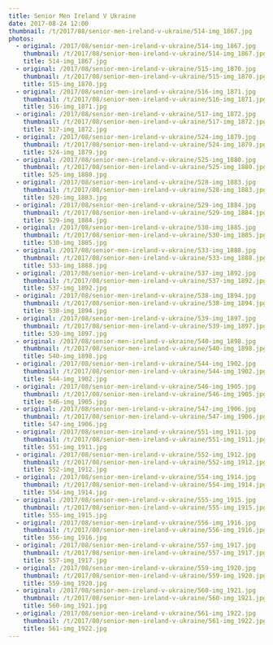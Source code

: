 ```yaml
---
title: Senior Men Ireland V Ukraine
date: 2017-08-24 12:00
thumbnail: /t/2017/08/senior-men-ireland-v-ukraine/514-img_1867.jpg
photos:
  - original: /2017/08/senior-men-ireland-v-ukraine/514-img_1867.jpg
    thumbnail: /t/2017/08/senior-men-ireland-v-ukraine/514-img_1867.jpg
    title: 514-img_1867.jpg
  - original: /2017/08/senior-men-ireland-v-ukraine/515-img_1870.jpg
    thumbnail: /t/2017/08/senior-men-ireland-v-ukraine/515-img_1870.jpg
    title: 515-img_1870.jpg
  - original: /2017/08/senior-men-ireland-v-ukraine/516-img_1871.jpg
    thumbnail: /t/2017/08/senior-men-ireland-v-ukraine/516-img_1871.jpg
    title: 516-img_1871.jpg
  - original: /2017/08/senior-men-ireland-v-ukraine/517-img_1872.jpg
    thumbnail: /t/2017/08/senior-men-ireland-v-ukraine/517-img_1872.jpg
    title: 517-img_1872.jpg
  - original: /2017/08/senior-men-ireland-v-ukraine/524-img_1879.jpg
    thumbnail: /t/2017/08/senior-men-ireland-v-ukraine/524-img_1879.jpg
    title: 524-img_1879.jpg
  - original: /2017/08/senior-men-ireland-v-ukraine/525-img_1880.jpg
    thumbnail: /t/2017/08/senior-men-ireland-v-ukraine/525-img_1880.jpg
    title: 525-img_1880.jpg
  - original: /2017/08/senior-men-ireland-v-ukraine/528-img_1883.jpg
    thumbnail: /t/2017/08/senior-men-ireland-v-ukraine/528-img_1883.jpg
    title: 528-img_1883.jpg
  - original: /2017/08/senior-men-ireland-v-ukraine/529-img_1884.jpg
    thumbnail: /t/2017/08/senior-men-ireland-v-ukraine/529-img_1884.jpg
    title: 529-img_1884.jpg
  - original: /2017/08/senior-men-ireland-v-ukraine/530-img_1885.jpg
    thumbnail: /t/2017/08/senior-men-ireland-v-ukraine/530-img_1885.jpg
    title: 530-img_1885.jpg
  - original: /2017/08/senior-men-ireland-v-ukraine/533-img_1888.jpg
    thumbnail: /t/2017/08/senior-men-ireland-v-ukraine/533-img_1888.jpg
    title: 533-img_1888.jpg
  - original: /2017/08/senior-men-ireland-v-ukraine/537-img_1892.jpg
    thumbnail: /t/2017/08/senior-men-ireland-v-ukraine/537-img_1892.jpg
    title: 537-img_1892.jpg
  - original: /2017/08/senior-men-ireland-v-ukraine/538-img_1894.jpg
    thumbnail: /t/2017/08/senior-men-ireland-v-ukraine/538-img_1894.jpg
    title: 538-img_1894.jpg
  - original: /2017/08/senior-men-ireland-v-ukraine/539-img_1897.jpg
    thumbnail: /t/2017/08/senior-men-ireland-v-ukraine/539-img_1897.jpg
    title: 539-img_1897.jpg
  - original: /2017/08/senior-men-ireland-v-ukraine/540-img_1898.jpg
    thumbnail: /t/2017/08/senior-men-ireland-v-ukraine/540-img_1898.jpg
    title: 540-img_1898.jpg
  - original: /2017/08/senior-men-ireland-v-ukraine/544-img_1902.jpg
    thumbnail: /t/2017/08/senior-men-ireland-v-ukraine/544-img_1902.jpg
    title: 544-img_1902.jpg
  - original: /2017/08/senior-men-ireland-v-ukraine/546-img_1905.jpg
    thumbnail: /t/2017/08/senior-men-ireland-v-ukraine/546-img_1905.jpg
    title: 546-img_1905.jpg
  - original: /2017/08/senior-men-ireland-v-ukraine/547-img_1906.jpg
    thumbnail: /t/2017/08/senior-men-ireland-v-ukraine/547-img_1906.jpg
    title: 547-img_1906.jpg
  - original: /2017/08/senior-men-ireland-v-ukraine/551-img_1911.jpg
    thumbnail: /t/2017/08/senior-men-ireland-v-ukraine/551-img_1911.jpg
    title: 551-img_1911.jpg
  - original: /2017/08/senior-men-ireland-v-ukraine/552-img_1912.jpg
    thumbnail: /t/2017/08/senior-men-ireland-v-ukraine/552-img_1912.jpg
    title: 552-img_1912.jpg
  - original: /2017/08/senior-men-ireland-v-ukraine/554-img_1914.jpg
    thumbnail: /t/2017/08/senior-men-ireland-v-ukraine/554-img_1914.jpg
    title: 554-img_1914.jpg
  - original: /2017/08/senior-men-ireland-v-ukraine/555-img_1915.jpg
    thumbnail: /t/2017/08/senior-men-ireland-v-ukraine/555-img_1915.jpg
    title: 555-img_1915.jpg
  - original: /2017/08/senior-men-ireland-v-ukraine/556-img_1916.jpg
    thumbnail: /t/2017/08/senior-men-ireland-v-ukraine/556-img_1916.jpg
    title: 556-img_1916.jpg
  - original: /2017/08/senior-men-ireland-v-ukraine/557-img_1917.jpg
    thumbnail: /t/2017/08/senior-men-ireland-v-ukraine/557-img_1917.jpg
    title: 557-img_1917.jpg
  - original: /2017/08/senior-men-ireland-v-ukraine/559-img_1920.jpg
    thumbnail: /t/2017/08/senior-men-ireland-v-ukraine/559-img_1920.jpg
    title: 559-img_1920.jpg
  - original: /2017/08/senior-men-ireland-v-ukraine/560-img_1921.jpg
    thumbnail: /t/2017/08/senior-men-ireland-v-ukraine/560-img_1921.jpg
    title: 560-img_1921.jpg
  - original: /2017/08/senior-men-ireland-v-ukraine/561-img_1922.jpg
    thumbnail: /t/2017/08/senior-men-ireland-v-ukraine/561-img_1922.jpg
    title: 561-img_1922.jpg
---
```

